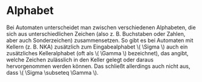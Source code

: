 # Alphabet

Bei Automaten unterscheidet man zwischen verschiedenen Alphabeten, die sich aus
unterschiedlichen Zeichen (also z. B. Buchstaben oder Zahlen, aber auch Sonderzeichen)
zusammensetzen. So gibt es bei Automaten mit Kellern (z. B. NKA)
zusätzlich zum Eingabealphabet \\( \Sigma \\) auch ein zusätzliches Kelleralphabet (oft als
\\( \Gamma \\) bezeichnet), das angibt, welche Zeichen zulässlich in den Keller gelegt oder
daraus hervorgenommen werden können.
Das schließt allerdings auch nicht aus, dass \\( \Sigma \subseteq \Gamma \\).

